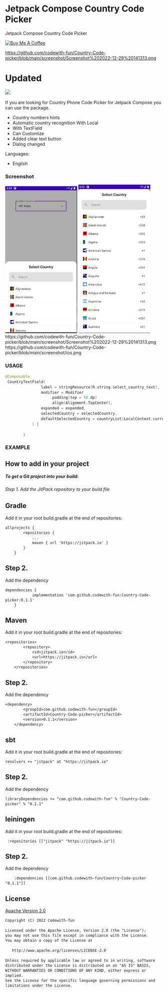 # Jetpack Compose Country Code Picker

Jetpack Compose Country Code Picker

<a href="https://www.buymeacoffee.com/mcode" target="_blank"><img src="https://cdn.buymeacoffee.com/buttons/v2/default-yellow.png" alt="Buy Me A Coffee" style="height: 60px !important;width: 217px !important;" ></a>



https://github.com/codewith-fun/Country-Code-picker/blob/main/screenshot/Screenshot%202022-12-29%20141313.png

<h1>Updated</h1>

[![](https://jitpack.io/v/codewith-fun/Country-Code-picker.svg)](https://jitpack.io/#codewith-fun/Country-Code-picker)


If you are looking for Country Phone Code Picker for Jetpack Compose you can use the package.

* Country numbers hints
* Automatic country recognition With Local 
* With TextField
* Can Customize
* Added clear text button
* Dialog changed

Languages:

* English

<h3>Screenshot</h3>
<img src="https://github.com/codewith-fun/Country-Code-picker/blob/main/screenshot/ios.png" width="230">
<img src="https://github.com/codewith-fun/Country-Code-picker/blob/main/screenshot/Screenshot%202022-12-29%20141313.png" width="230">
https://github.com/codewith-fun/Country-Code-picker/blob/main/screenshot/Screenshot%202022-12-29%20141313.png
https://github.com/codewith-fun/Country-Code-picker/blob/main/screenshot/ios.png

<h3> USAGE </h3>

```kotlin
@Composable
 CountryTextField(
                label = stringResource(R.string.select_country_text),
                modifier = Modifier
                    .padding(top = 50.dp)
                    .align(Alignment.TopCenter),
                expanded = expanded,
                selectedCountry = selectedCountry,
                defaultSelectedCountry = countryList(LocalContext.current).single { it.code == "IN" }
            ) {
	    
	    }

```  

<h3> EXAMPLE </h3>


## How to add in your project
<h5>To get a Git project into your build:</h5>
<h6>Step 1. Add the JitPack repository to your build file</h6>

## Gradle
<p>Add it in your root build.gradle at the end of repositories:</p>

```
allprojects {
		repositories {
			...
			maven { url 'https://jitpack.io' }
		}
	}

```
## Step 2. 
<p>Add the dependency</p>

```
dependencies {
	        implementation 'com.github.codewith-fun:Country-Code-picker:0.1.1'
	}

```


## Maven
<p>Add it in your root build.gradle at the end of repositories:</p>

```
<repositories>
		<repository>
		    <id>jitpack.io</id>
		    <url>https://jitpack.io</url>
		</repository>
	</repositories>
```
## Step 2.
<p>Add the dependency</p>

```
<dependency>
	    <groupId>com.github.codewith-fun</groupId>
	    <artifactId>Country-Code-picker</artifactId>
	    <version>0.1.1</version>
	</dependency>
```


## sbt
<p>Add it in your root build.gradle at the end of repositories:</p>

```
resolvers += "jitpack" at "https://jitpack.io"
```
## Step 2.
<p>Add the dependency</p>

```
libraryDependencies += "com.github.codewith-fun" % "Country-Code-picker" % "0.1.1"	
```


## leiningen
<p>Add it in your root build.gradle at the end of repositories:</p>

```
 :repositories [["jitpack" "https://jitpack.io"]]
```
## Step 2.
<p>Add the dependency</p>

```
	:dependencies [[com.github.codewith-fun/Country-Code-picker "0.1.1"]]	

```


## License

[Apache Version 2.0](http://www.apache.org/licenses/LICENSE-2.0.html)

    Copyright (C) 2022 Codewith-fun

    Licensed under the Apache License, Version 2.0 (the "License");
    you may not use this file except in compliance with the License.
    You may obtain a copy of the License at

       http://www.apache.org/licenses/LICENSE-2.0

    Unless required by applicable law or agreed to in writing, software
    distributed under the License is distributed on an "AS IS" BASIS,
    WITHOUT WARRANTIES OR CONDITIONS OF ANY KIND, either express or implied.
    See the License for the specific language governing permissions and
    limitations under the License.

